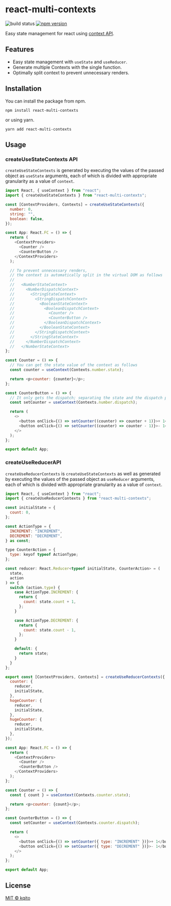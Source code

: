 # react-multi-contexts

![build status](https://github.com/kqito/react-multi-contexts/workflows/Node.js%20CI/badge.svg)
[![npm version](https://badge.fury.io/js/react-multi-contexts.svg)](https://badge.fury.io/js/react-multi-contexts)

Easy state management for react using [context API](https://reactjs.org/docs/context.html).

## Features
- Easy state management with `useState` and `useReducer`.
- Generate multiple Contexts with the single function.
- Optimally split context to prevent unnecessary renders.


## Installation
You can install the package from npm.
```
npm install react-multi-contexts
```

or using yarn.
```
yarn add react-multi-contexts
```


## Usage
### createUseStateContexts API
  `createUseStateContexts` is generated by executing the values of the passed object as `useState` arguments, each of which is divided with appropriate granularity as a value of `context`.

```javascript
import React, { useContext } from "react";
import { createUseStateContexts } from "react-multi-contexts";

const [ContextProviders, Contexts] = createUseStateContexts({
  number: 0,
  string: "",
  boolean: false,
});

const App: React.FC = () => {
  return (
    <ContextProviders>
      <Counter />
      <CounterButton />
    </ContextProviders>
  );

  // To prevent unnecessary renders,
  // the context is automatically split in the virtual DOM as follows
  //
  //   <NumberStateContext>
  //     <NumberDispatchContext>
  //       <StringStateContext>
  //         <StringDispatchContext>
  //           <BooleanStateContext>
  //             <BooleanDispatchContext>
  //               <Counter />
  //               <CounterButton />
  //             </BooleanDispatchContext>
  //           </BooleanStateContext>
  //         </StringDispatchContext>
  //       </StringStateContext>
  //     </NumberDispatchContext>
  //   </NumberStateContext>
};

const Counter = () => {
  // You can get the state value of the context as follows
  const counter = useContext(Contexts.number.state);

  return <p>counter: {counter}</p>;
};

const CounterButton = () => {
  // It only gets the dispatch; separating the state and the dispatch prevents extra renders.
  const setCounter = useContext(Contexts.number.dispatch);

  return (
    <>
      <button onClick={() => setCounter((counter) => counter + 1)}>+ 1</button>
      <button onClick={() => setCounter((counter) => counter - 1)}>- 1</button>
    </>
  );
};

export default App;
```

### createUseReducerAPI
`createUseReducerContexts` is `createUseStateContexts` as well as generated by executing the values of the passed object as `useReducer` arguments, each of which is divided with appropriate granularity as a value of `context`.

```javascript
import React, { useContext } from "react";
import { createUseReducerContexts } from "react-multi-contexts";

const initialState = {
  count: 0,
};

const ActionType = {
  INCREMENT: "INCREMENT",
  DECREMENT: "DECREMENT",
} as const;

type CounterAction = {
  type: keyof typeof ActionType;
};

const reducer: React.Reducer<typeof initialState, CounterAction> = (
  state,
  action
) => {
  switch (action.type) {
    case ActionType.INCREMENT: {
      return {
        count: state.count + 1,
      };
    }

    case ActionType.DECREMENT: {
      return {
        count: state.count - 1,
      };
    }

    default: {
      return state;
    }
  }
};

export const [ContextProviders, Contexts] = createUseReducerContexts({
  counter: {
    reducer,
    initialState,
  },
  hogeCounter: {
    reducer,
    initialState,
  },
  hugeCounter: {
    reducer,
    initialState,
  },
});

const App: React.FC = () => {
  return (
    <ContextProviders>
      <Counter />
      <CounterButton />
    </ContextProviders>
  );
};

const Counter = () => {
  const { count } = useContext(Contexts.counter.state);

  return <p>counter: {count}</p>;
};

const CounterButton = () => {
  const setCounter = useContext(Contexts.counter.dispatch);

  return (
    <>
      <button onClick={() => setCounter({ type: "INCREMENT" })}>+ 1</button>
      <button onClick={() => setCounter({ type: "DECREMENT" })}>- 1</button>
    </>
  );
};

export default App;
```


## License
[MIT © kqito](./LICENSE)
